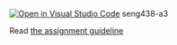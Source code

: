 [![Open in Visual Studio Code](https://classroom.github.com/assets/open-in-vscode-718a45dd9cf7e7f842a935f5ebbe5719a5e09af4491e668f4dbf3b35d5cca122.svg)](https://classroom.github.com/online_ide?assignment_repo_id=13829663&assignment_repo_type=AssignmentRepo)
seng438-a3

Read [the assignment guideline](seng438-a3.md) 
